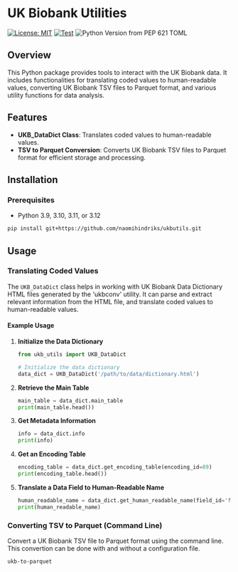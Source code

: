 # UK Biobank Utilities

[![License: MIT](https://img.shields.io/badge/License-MIT-yellow.svg)](https://opensource.org/licenses/MIT) 
[![Test](https://github.com/naomihindriks/ukbutils/actions/workflows/testing.yml/badge.svg)](https://github.com/naomihindriks/ukbutils/actions/workflows/testing.yml) 
![Python Version from PEP 621 TOML](https://img.shields.io/python/required-version-toml?tomlFilePath=pyproject.toml)



## Overview

This Python package provides tools to interact with the UK Biobank data. It includes functionalities for translating coded values to human-readable values, converting UK Biobank TSV files to Parquet format, and various utility functions for data analysis.

## Features

- **UKB_DataDict Class**: Translates coded values to human-readable values.
- **TSV to Parquet Conversion**: Converts UK Biobank TSV files to Parquet format for efficient storage and processing.

## Installation

### Prerequisites

- Python 3.9, 3.10, 3.11, or 3.12

```bash
pip install git+https://github.com/naomihindriks/ukbutils.git
```

## Usage

### Translating Coded Values

The `UKB_DataDict` class helps in working with UK Biobank Data Dictionary HTML files generated by the 'ukbconv' utility. It can parse and extract relevant information from the HTML file, and translate coded values to human-readable values.

#### Example Usage

1. **Initialize the Data Dictionary**

    ```python
    from ukb_utils import UKB_DataDict

    # Initialize the data dictionary
    data_dict = UKB_DataDict('/path/to/data/dictionary.html')
    ```

2. **Retrieve the Main Table**

    ```python
    main_table = data_dict.main_table
    print(main_table.head())
    ```

3. **Get Metadata Information**

    ```python
    info = data_dict.info
    print(info)
    ```

4. **Get an Encoding Table**

    ```python
    encoding_table = data_dict.get_encoding_table(encoding_id=89)
    print(encoding_table.head())
    ```

5. **Translate a Data Field to Human-Readable Name**

    ```python
    human_readable_name = data_dict.get_human_readable_name(field_id='field_id_value', is_udi=True)
    print(human_readable_name)
    ```

### Converting TSV to Parquet (Command Line)

Convert a UK Biobank TSV file to Parquet format using the command line.
This convertion can be done with and without a configuration file.


```bash
ukb-to-parquet 
```
